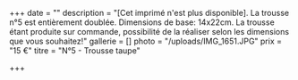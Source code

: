 +++
date = ""
description = "[Cet imprimé n'est plus disponible]. La trousse n°5 est entièrement doublée. Dimensions de base: 14x22cm. La trousse étant produite sur commande, possibilité de la réaliser selon les dimensions que vous souhaitez!"
gallerie = []
photo = "/uploads/IMG_1651.JPG"
prix = "15 €"
titre = "N°5 - Trousse taupe"

+++
